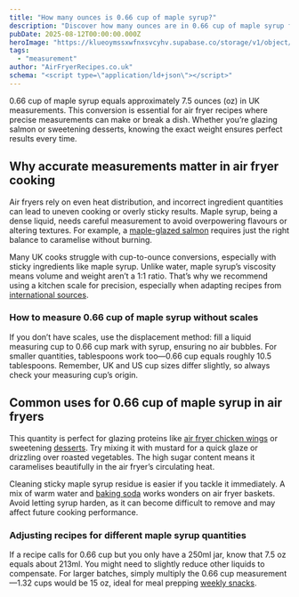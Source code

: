 ```yaml
---
title: "How many ounces is 0.66 cup of maple syrup?"
description: "Discover how many ounces are in 0.66 cup of maple syrup for perfect air fryer recipes. Get accurate UK conversions and tips here!"
pubDate: 2025-08-12T00:00:00.000Z
heroImage: "https://klueoymssxwfnxsvcyhv.supabase.co/storage/v1/object/public/md/how-many-ounces-is-0-66-cup-of-maple-syrup-7ddcbe44.webp"
tags:
  - "measurement"
author: "AirFryerRecipes.co.uk"
schema: "<script type=\"application/ld+json\"></script>"
---
```


<p>0.66 cup of maple syrup equals approximately 7.5 ounces (oz) in UK measurements. This conversion is essential for air fryer recipes where precise measurements can make or break a dish. Whether you’re glazing salmon or sweetening desserts, knowing the exact weight ensures perfect results every time.</p>  

<h2>Why accurate measurements matter in air fryer cooking</h2>  
<p>Air fryers rely on even heat distribution, and incorrect ingredient quantities can lead to uneven cooking or overly sticky results. Maple syrup, being a dense liquid, needs careful measurement to avoid overpowering flavours or altering textures. For example, a <a href=https://www.airfryerrecipe.co.uk/recipes>maple-glazed salmon</a> requires just the right balance to caramelise without burning.</p>  

<p>Many UK cooks struggle with cup-to-ounce conversions, especially with sticky ingredients like maple syrup. Unlike water, maple syrup’s viscosity means volume and weight aren’t a 1:1 ratio. That’s why we recommend using a kitchen scale for precision, especially when adapting recipes from <a href=https://www.airfryerrecipe.co.uk/air-fryer-conversion-chart>international sources</a>.</p>  

<h3>How to measure 0.66 cup of maple syrup without scales</h3>  
<p>If you don’t have scales, use the displacement method: fill a liquid measuring cup to 0.66 cup mark with syrup, ensuring no air bubbles. For smaller quantities, tablespoons work too—0.66 cup equals roughly 10.5 tablespoons. Remember, UK and US cup sizes differ slightly, so always check your measuring cup’s origin.</p>  

<h2>Common uses for 0.66 cup of maple syrup in air fryers</h2>  
<p>This quantity is perfect for glazing proteins like <a href=https://www.airfryerrecipe.co.uk/recipe-category/chicken>air fryer chicken wings</a> or sweetening <a href=https://www.airfryerrecipe.co.uk/recipe-category/dessert>desserts</a>. Try mixing it with mustard for a quick glaze or drizzling over roasted vegetables. The high sugar content means it caramelises beautifully in the air fryer’s circulating heat.</p>  

<p>Cleaning sticky maple syrup residue is easier if you tackle it immediately. A mix of warm water and <a href=https://www.airfryerrecipe.co.uk/air-fryer-cleaner>baking soda</a> works wonders on air fryer baskets. Avoid letting syrup harden, as it can become difficult to remove and may affect future cooking performance.</p>  

<h3>Adjusting recipes for different maple syrup quantities</h3>  
<p>If a recipe calls for 0.66 cup but you only have a 250ml jar, know that 7.5 oz equals about 213ml. You might need to slightly reduce other liquids to compensate. For larger batches, simply multiply the 0.66 cup measurement—1.32 cups would be 15 oz, ideal for meal prepping <a href=https://www.airfryerrecipe.co.uk/recipe-category/meal-prep>weekly snacks</a>.</p>
